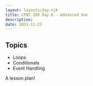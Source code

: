 ```yaml
---
layout: layouts/day.njk
title: CPNT 200 Day 6 - Advanced Vue
description: 
date: 2021-11-23
---
```

## Topics
- Loops
- Conditionals
- Event Handling

A lesson plan!